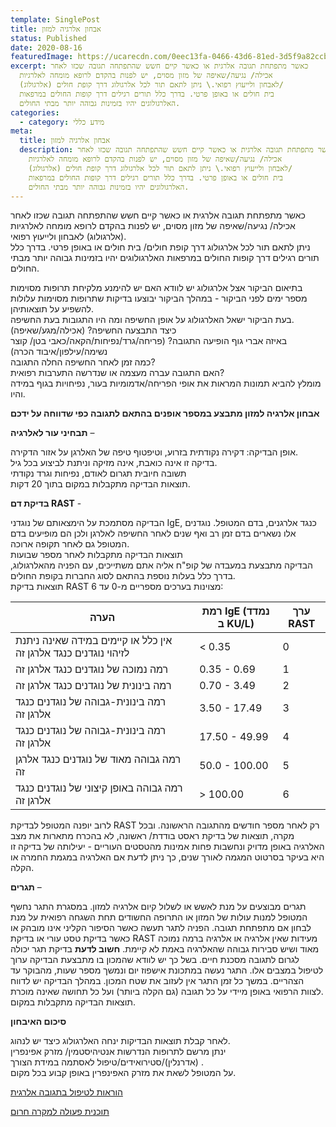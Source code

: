 ```yaml
---
template: SinglePost
title: אבחון אלרגיה למזון
status: Published
date: 2020-08-16
featuredImage: https://ucarecdn.com/0eec13fa-0466-43d6-81ed-3d5f9a82ccb3/
excerpt: כאשר מתפתחת תגובה אלרגית או כאשר קיים חשש שהתפתחה תגובה שכזו לאחר
  אכילה/ נגיעה/שאיפה של מזון מסוים, יש לפנות בהקדם לרופא מומחה לאלרגיות
  (אלרגולוג) לאבחון ולייעוץ רפואי.\ ניתן לתאם תור לכל אלרגולוג דרך קופת חולים/
  בית חולים או באופן פרטי. בדרך כלל תורים רגילים דרך קופות החולים במרפאות
  האלרגולוגים יהיו בזמינות גבוהה יותר מבתי החולים.
categories:
  - category: מידע כללי
meta:
  title: אבחון אלרגיה למזון
  description: כאשר מתפתחת תגובה אלרגית או כאשר קיים חשש שהתפתחה תגובה שכזו לאחר
    אכילה/ נגיעה/שאיפה של מזון מסוים, יש לפנות בהקדם לרופא מומחה לאלרגיות
    (אלרגולוג) לאבחון ולייעוץ רפואי.\ ניתן לתאם תור לכל אלרגולוג דרך קופת חולים/
    בית חולים או באופן פרטי. בדרך כלל תורים רגילים דרך קופות החולים במרפאות
    האלרגולוגים יהיו בזמינות גבוהה יותר מבתי החולים.
---
```

כאשר מתפתחת תגובה אלרגית או כאשר קיים חשש שהתפתחה תגובה שכזו לאחר אכילה/ נגיעה/שאיפה של מזון מסוים, יש לפנות בהקדם לרופא מומחה לאלרגיות (אלרגולוג) לאבחון ולייעוץ רפואי.\
ניתן לתאם תור לכל אלרגולוג דרך קופת חולים/ בית חולים או באופן פרטי. בדרך כלל תורים רגילים דרך קופות החולים במרפאות האלרגולוגים יהיו בזמינות גבוהה יותר מבתי החולים.

בתיאום הביקור אצל אלרגולוג יש לוודא האם יש להימנע מלקיחת תרופות מסוימות מספר ימים לפני הביקור - במהלך הביקור יבוצעו בדיקות שתרופות מסוימות עלולות להשפיע על תוצאותיהן. \
בעת הביקור ישאל האלרגולוג על אופן החשיפה ומה היו התגובות בעת החשיפה.\
כיצד התבצעה החשיפה? (אכילה/מגע/שאיפה)\
באיזה אברי גוף הופיעה התגובה? (פריחה/גרד/נפיחות/הקאה/כאבי בטן/ קוצר נשימה/עילפון/איבוד הכרה)\
כמה זמן לאחר החשיפה החלה התגובה?\
האם התגובה עברה מעצמה או שנדרשה התערבות רפואית?\
מומלץ להביא תמונות המראות את אופי הפריחה/אדמומיות בעור, נפיחויות בגוף במידה והיו.

**אבחון אלרגיה למזון מתבצע במספר אופנים בהתאם לתגובה כפי שדווחה על ידכם**

**תבחיני עור לאלרגיה** – 

אופן הבדיקה: דקירה נקודתית בזרוע, וטיפטוף טיפה של האלרגן על אזור הדקירה. \
בדיקה זו אינה כואבת, אינה מזיקה וניתנת לביצוע בכל גיל.\
תשובה חיובית תגרום לאודם, נפיחות וגרד נקודתי \
תוצאות הבדיקה מתקבלות במקום בתוך 20 דקות.

**בדיקת דם RAST** - 

הבדיקה מסתמכת על הימצאותם של נוגדני IgE, כנגד אלרגנים, בדם המטופל. נוגדנים אלו נשארים בדם זמן רב ואף שנים לאחר החשיפה לאלרגן ולכן הם מופיעים בדם המטופל גם לאחר תקופה ארוכה.\
תוצאות הבדיקה מתקבלות לאחר מספר שבועות \
הבדיקה מתבצעת במעבדה של קופ"ח אליה אתם משתייכים, עם הפניה מהאלרגולוג, בדרך כלל בעלות נוספת בהתאם לסוג החברות בקופת החולים.\
תוצאות בדיקת RAST מצוינות בערכים מספריים מ-0 עד 6:

| הערה                                                                 | רמת IgE (נמדד ב KU/L) | ערך RAST |
| -------------------------------------------------------------------- | --------------------- | -------- |
| אין כלל או קיימים במידה שאינה ניתנת לזיהוי  נוגדנים  כנגד  אלרגן  זה | < 0.35                | 0        |
| רמה נמוכה של  נוגדנים  כנגד  אלרגן  זה                               | 0.35 - 0.69           | 1        |
| רמה בינונית של  נוגדנים  כנגד  אלרגן  זה                             | 0.70 - 3.49           | 2        |
| רמה בינונית-גבוהה של  נוגדנים  כנגד  אלרגן  זה                       | 3.50 - 17.49          | 3        |
| רמה בינונית-גבוהה של  נוגדנים  כנגד  אלרגן  זה                       | 17.50 - 49.99         | 4        |
| רמה גבוהה מאוד של  נוגדנים  כנגד  אלרגן  זה                          | 50.0 - 100.00         | 5        |
| רמה גבוהה באופן קיצוני של  נוגדנים  כנגד  אלרגן  זה                  | \> 100.00             | 6        |

לרוב יופנה המטופל לבדיקת RAST רק לאחר מספר חודשים מהתגובה הראשונה. ובכל מקרה, תוצאות של בדיקת ראסט בודדת/ ראשונה, לא בהכרח מתארות את מצב האלרגיה באופן מדויק ונחשבות פחות אמינות מהטסטים העוריים - יעילותה של בדיקה זו היא בעיקר בסרטוט המגמה לאורך שנים, כך ניתן לדעת אם האלרגיה במגמת החמרה או הקלה.

**תגרים** – 

תגרים מבוצעים על מנת לאשש או לשלול קיום אלרגיה למזון. במסגרת התגר נחשף המטופל למנות עולות של המזון או התרופה החשודים תחת השגחה רפואית על מנת לבחון אם מתפתחת תגובה.
 הפניה לתגר תעשה כאשר הסיפור הקליני אינו מובהק או כאשר בדיקת טסט עורי או בדיקת RAST מעידות שאין אלרגיה או אלרגיה ברמה נמוכה מאוד ושיש סבירות גבוהה שהאלרגיה באמת לא קיימת. **חשוב לדעת** בדיקת תגר יכולה לגרום לתגובה מסכנת חיים. בשל כך יש לוודא שהמכון בו מתבצעת הבדיקה ערוך לטיפול במצבים אלו. התגר נעשה במתכונת אישפוז יום ונמשך מספר שעות, מהבוקר עד הצהריים. במשך כל זמן התגר אין לעזוב את שטח המכון. במהלך הבדיקה יש לדווח לצוות הרפואי באופן מיידי על כל תגובה (גם הקלה ביותר) ועל כל תחושה שאינה מוכרת. \
תוצאות הבדיקה מתקבלות במקום.



**סיכום האיבחון** 

לאחר קבלת תוצאות הבדיקות ינחה האלרגולוג כיצד יש לנהוג. \
ינתן מרשם לתרופות הנדרשות
 אנטיהיסטמין/ מזרק אפינפרין (אדרנלין)/סטירואידים/טיפול לאסתמה במידת הצורך
.\
על המטופל לשאת את מזרק האפינפרין באופן קבוע בכל מקום.





[הוראות לטיפול בתגובה אלרגית](/posts/טיפול-בתגובה-אלרגית/)

[תוכנית פעולה למקרה חרום](https://ucarecdn.com/e7d38141-da74-489f-bc92-c18a1623b560/)
